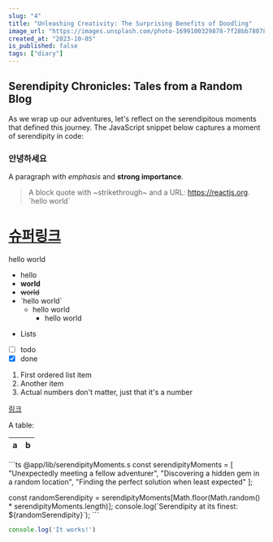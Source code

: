 ```yaml
---
slug: "4"
title: "Unleashing Creativity: The Surprising Benefits of Doodling"
image_url: "https://images.unsplash.com/photo-1699100329878-7f28bb780787?q=80&w=3732&auto=format&fit=crop&ixlib=rb-4.0.3&ixid=M3wxMjA3fDB8MHxwaG90by1wYWdlfHx8fGVufDB8fHx8fA%3D%3D"
created_at: "2023-10-05"
is_published: false
tags: ["diary"]
---
```



## Serendipity Chronicles: Tales from a Random Blog

As we wrap up our adventures, let's reflect on the serendipitous moments that defined this journey. The JavaScript snippet below captures a moment of serendipity in code:

### 안녕하세요
A paragraph with *emphasis* and **strong importance**.

> A block quote with ~strikethrough~ and a URL: https://reactjs.org.
\`hello world\`

# [슈퍼링크](https://www.google.com)


hello world
- hello
- **world**
- ~~world~~
- \`hello world\`
	- hello world
		- hello world

* Lists
* [ ] todo
* [x] done

1. First ordered list item
2. Another item
3. Actual numbers don't matter, just that it's a number

[링크](https://www.google.com)

A table:

| a | b |
| - | - |

\`\`\`ts @app/lib/serendipityMoments.s
const serendipityMoments = [
  "Unexpectedly meeting a fellow adventurer",
  "Discovering a hidden gem in a random location",
  "Finding the perfect solution when least expected"
];

const randomSerendipity = serendipityMoments[Math.floor(Math.random() * serendipityMoments.length)];
console.log(\`Serendipity at its finest: \${randomSerendipity}\`);
\`\`\`

~~~js
console.log('It works!')
~~~